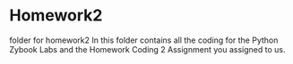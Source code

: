 # Homework2
folder for homework2
In this folder contains all the coding for the Python Zybook Labs and the Homework Coding 2 Assignment you assigned to us.
